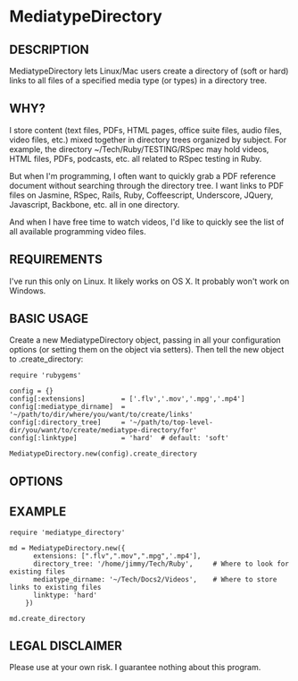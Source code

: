 # MediatypeDirectory

## DESCRIPTION

MediatypeDirectory lets Linux/Mac users create a directory of (soft or hard) links to all files of a specified media type (or types) in a directory tree.

## WHY?

I store content (text files, PDFs, HTML pages, office suite files, audio files, video files, etc.) mixed together in directory trees organized by subject. For example, the directory ~/Tech/Ruby/TESTING/RSpec may hold videos, HTML files, PDFs, podcasts, etc. all related to RSpec testing in Ruby.

But when I'm programming, I often want to quickly grab a PDF reference document without searching through the directory tree. I want links to PDF files on Jasmine, RSpec, Rails, Ruby, Coffeescript, Underscore, JQuery, Javascript, Backbone, etc. all in one directory.

And when I have free time to watch videos, I'd like to quickly see the list of all available programming video files.

## REQUIREMENTS

I've run this only on Linux. It likely works on OS X. It probably won't work on Windows.

## BASIC USAGE

Create a new MediatypeDirectory object, passing in all your configuration options (or setting them on the object via setters). Then tell the new object to .create_directory:

    require 'rubygems'

    config = {}
    config[:extensions]         = ['.flv','.mov','.mpg','.mp4']
    config[:mediatype_dirname]  = '~/path/to/dir/where/you/want/to/create/links'
    config[:directory_tree]     = '~/path/to/top-level-dir/you/want/to/create/mediatype-directory/for'
    config[:linktype]           = 'hard'  # default: 'soft'

    MediatypeDirectory.new(config).create_directory

## OPTIONS

## EXAMPLE

    require 'mediatype_directory'

    md = MediatypeDirectory.new({
          extensions: [".flv",".mov",".mpg",'.mp4'],
          directory_tree: '/home/jimmy/Tech/Ruby',     # Where to look for existing files
          mediatype_dirname: '~/Tech/Docs2/Videos',    # Where to store links to existing files
          linktype: 'hard'
        })

    md.create_directory

## LEGAL DISCLAIMER

Please use at your own risk. I guarantee nothing about this program.

